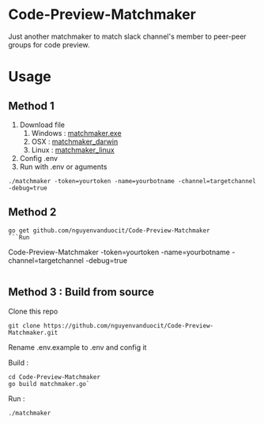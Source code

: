 # Code-Preview-Matchmaker
Just another matchmaker to match slack channel's member to peer-peer groups for code preview.

# Usage
## Method 1
1. Download file
    1. Windows : [matchmaker.exe](https://github.com/nguyenvanduocit/Code-Preview-Matchmaker/raw/master/build/matchmaker.exe)
    2. OSX : [matchmaker_darwin](https://github.com/nguyenvanduocit/Code-Preview-Matchmaker/raw/master/build/matchmaker_darwin)
    3. Linux : [matchmaker_linux](https://github.com/nguyenvanduocit/Code-Preview-Matchmaker/raw/master/build/matchmaker_linux)
2. Config .env
2. Run with .env or aguments
```
./matchmaker -token=yourtoken -name=yourbotname -channel=targetchannel -debug=true
```

## Method 2
```
go get github.com/nguyenvanduocit/Code-Preview-Matchmaker
```Run
```
Code-Preview-Matchmaker -token=yourtoken -name=yourbotname -channel=targetchannel -debug=true
```Make sure $GOPATH/bin added to the PATH
```

## Method 3 : Build from source
Clone this repo
```
git clone https://github.com/nguyenvanduocit/Code-Preview-Matchmaker.git
```
Rename .env.example to .env and config it

Build :
```
cd Code-Preview-Matchmaker
go build matchmaker.go`
```

Run :
```
./matchmaker
```

